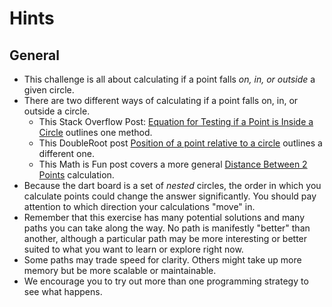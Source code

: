 # Hints

## General

-  This challenge is all about calculating if a point falls _on, in, or outside_ a given circle.
-  There are two different ways of calculating if a point falls on, in, or outside a circle.
   - This Stack Overflow Post: [Equation for Testing if a Point is Inside a Circle][point-circle-equation] outlines one method.
   - This DoubleRoot post [Position of a point relative to a circle][point-to-circle] outlines a different one.
   - This Math is Fun post covers a more general [Distance Between 2 Points][distance-between-two-points] calculation.
- Because the dart board is a set of _nested_ circles, the order in which you calculate points could change the answer significantly.
  You should pay attention to which direction your calculations "move" in.
-  Remember that this exercise has many potential solutions and many paths you can take along the way.
   No path is manifestly "better" than another, although a particular path may be more interesting or better suited to what you want to learn or explore right now.
-  Some paths may trade speed for clarity.
   Others might take up more memory but be more scalable or maintainable.
-  We encourage you to try out more than one programming strategy to see what happens.

[point-circle-equation]: https://stackoverflow.com/questions/481144/equation-for-testing-if-a-point-is-inside-a-circle
[point-to-circle]: https://doubleroot.in/lessons/circle/position-of-a-point/
[distance-between-two-points]: https://www.mathsisfun.com/algebra/distance-2-points.html
